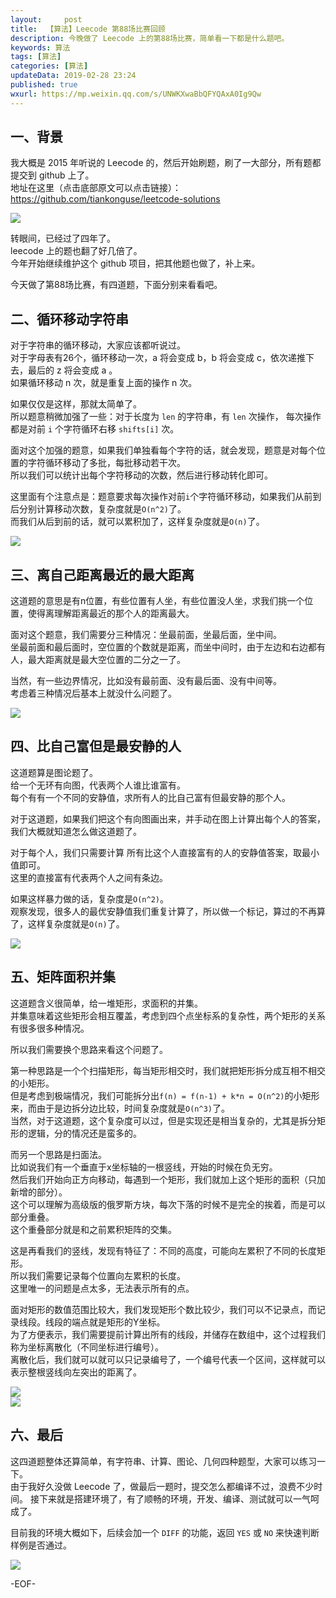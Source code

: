 ```yaml
---   
layout:     post  
title:  【算法】Leecode 第88场比赛回顾  
description: 今晚做了 Leecode 上的第88场比赛，简单看一下都是什么题吧。  
keywords: 算法  
tags: [算法]    
categories: [算法]  
updateData: 2019-02-28 23:24   
published: true 
wxurl: https://mp.weixin.qq.com/s/UNWKXwaBbQFYQAxA0Ig9Qw  
---  
```



## 一、背景  


我大概是 2015 年听说的 Leecode 的，然后开始刷题，刷了一大部分，所有题都提交到 github 上了。  
地址在这里（点击底部原文可以点击链接）： https://github.com/tiankonguse/leetcode-solutions  


![](/images/2019/02/leecode88-01.png)  


转眼间，已经过了四年了。  
leecode 上的题也翻了好几倍了。  
今年开始继续维护这个 github 项目，把其他题也做了，补上来。  


今天做了第88场比赛，有四道题，下面分别来看看吧。  

## 二、循环移动字符串  


对于字符串的循环移动，大家应该都听说过。  
对于字母表有26个，循环移动一次，a 将会变成 b，b 将会变成 c，依次递推下去，最后的 z 将会变成 a 。  
如果循环移动 n 次，就是重复上面的操作 n 次。  


如果仅仅是这样，那就太简单了。  
所以题意稍微加强了一些：对于长度为 `len` 的字符串，有 `len` 次操作， 每次操作都是对前 `i` 个字符循环右移 `shifts[i]` 次。  


面对这个加强的题意，如果我们单独看每个字符的话，就会发现，题意是对每个位置的字符循环移动了多批，每批移动若干次。  
所以我们可以统计出每个字符移动的次数，然后进行移动转化即可。  


这里面有个注意点是：题意要求每次操作对前`i`个字符循环移动，如果我们从前到后分别计算移动次数，复杂度就是`O(n^2)`了。  
而我们从后到前的话，就可以累积加了，这样复杂度就是`O(n)`了。  


![](/images/2019/02/leecode88-02.png)  


## 三、离自己距离最近的最大距离  


这道题的意思是有n位置，有些位置有人坐，有些位置没人坐，求我们挑一个位置，使得离理解距离最近的那个人的距离最大。  


面对这个题意，我们需要分三种情况：坐最前面，坐最后面，坐中间。  
坐最前面和最后面时，空位置的个数就是距离，而坐中间时，由于左边和右边都有人，最大距离就是最大空位置的二分之一了。  


当然，有一些边界情况，比如没有最前面、没有最后面、没有中间等。  
考虑着三种情况后基本上就没什么问题了。  


![](/images/2019/02/leecode88-03.png)  


## 四、比自己富但是最安静的人  


这道题算是图论题了。  
给一个无环有向图，代表两个人谁比谁富有。  
每个有有一个不同的安静值，求所有人的比自己富有但最安静的那个人。  


对于这道题，如果我们把这个有向图画出来，并手动在图上计算出每个人的答案，我们大概就知道怎么做这道题了。  


对于每个人，我们只需要计算 所有比这个人直接富有的人的安静值答案，取最小值即可。  
这里的直接富有代表两个人之间有条边。  


如果这样暴力做的话，复杂度是`O(n^2)`。  
观察发现，很多人的最优安静值我们重复计算了，所以做一个标记，算过的不再算了，这样复杂度就是`O(n)`了。  


![](/images/2019/02/leecode88-04.png)  


## 五、矩阵面积并集  


这道题含义很简单，给一堆矩形，求面积的并集。  
并集意味着这些矩形会相互覆盖，考虑到四个点坐标系的复杂性，两个矩形的关系有很多很多种情况。  


所以我们需要换个思路来看这个问题了。  


第一种思路是一个个扫描矩形，每当矩形相交时，我们就把矩形拆分成互相不相交的小矩形。  
但是考虑到极端情况，我们可能拆分出`f(n) = f(n-1) + k*n = O(n^2)`的小矩形来，而由于是边拆分边比较，时间复杂度就是`O(n^3)`了。  
当然，对于这道题，这个复杂度可以过，但是实现还是相当复杂的，尤其是拆分矩形的逻辑，分的情况还是蛮多的。  


而另一个思路是扫面法。  
比如说我们有一个垂直于x坐标轴的一根竖线，开始的时候在负无穷。  
然后我们开始向正方向移动，每遇到一个矩形，我们就加上这个矩形的面积（只加新增的部分）。  
这个可以理解为高级版的俄罗斯方块，每次下落的时候不是完全的挨着，而是可以部分重叠。  
这个重叠部分就是和之前累积矩阵的交集。  


这是再看我们的竖线，发现有特征了：不同的高度，可能向左累积了不同的长度矩形。  
所以我们需要记录每个位置向左累积的长度。  
这里唯一的问题是点太多，无法表示所有的点。  


面对矩形的数值范围比较大，我们发现矩形个数比较少，我们可以不记录点，而记录线段。线段的端点就是矩形的Y坐标。    
为了方便表示，我们需要提前计算出所有的线段，并储存在数组中，这个过程我们称为坐标离散化（不同坐标进行编号）。  
离散化后，我们就可以就可以只记录编号了，一个编号代表一个区间，这样就可以表示整根竖线向左突出的距离了。  


![](/images/2019/02/leecode88-05.png)  
![](/images/2019/02/leecode88-06.png)  


## 六、最后  


这四道题整体还算简单，有字符串、计算、图论、几何四种题型，大家可以练习一下。  
由于我好久没做 Leecode 了，做最后一题时，提交怎么都编译不过，浪费不少时间。
接下来就是搭建环境了，有了顺畅的环境，开发、编译、测试就可以一气呵成了。  


目前我的环境大概如下，后续会加一个 `DIFF` 的功能，返回 `YES` 或 `NO` 来快速判断样例是否通过。  


![](/images/2019/02/leecode88-07.png)  



-EOF-  


  
